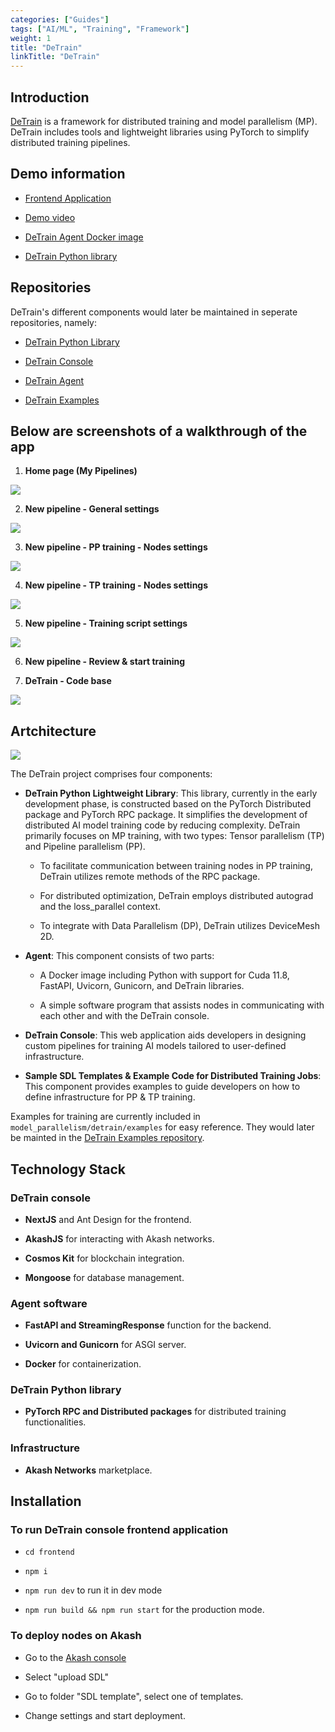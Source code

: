 ```yaml
---
categories: ["Guides"]
tags: ["AI/ML", "Training", "Framework"]
weight: 1
title: "DeTrain"
linkTitle: "DeTrain"
---
```


## Introduction

[DeTrain](https://github.com/a2nfinance/detrain) is a framework for distributed training and model parallelism (MP). DeTrain includes tools and lightweight libraries using PyTorch to simplify distributed training pipelines.

## Demo information

- [Frontend Application](https://detrain-console.a2n.finance/)

- [Demo video](https://www.youtube.com/watch?v=YaSvU51iQg0)

- [DeTrain Agent Docker image](https://hub.docker.com/r/a2nfinance/detrain-nodes)

- [DeTrain Python library](https://pypi.org/project/detrain/)

## Repositories

DeTrain's different components would later be maintained in seperate repositories, namely:

- [DeTrain Python Library](https://github.com/a2nfinance/detrain-python-lib)

- [DeTrain Console](https://github.com/a2nfinance/detrain-console)

- [DeTrain Agent](https://github.com/a2nfinance/detrain-agent)

- [DeTrain Examples](https://github.com/a2nfinance/detrain-example)

## Below are screenshots of a walkthrough of the app

1. **Home page (My Pipelines)**


![](../../../assets/1_homepage.png)


2. **New pipeline - General settings**

![](../../../assets/2_general_settings.png)

3. **New pipeline - PP training - Nodes settings**

![](../../../assets/3_node_config.png)

4. **New pipeline - TP training - Nodes settings**

![](../../../assets/4_tensor_nodes.png)

5. **New pipeline - Training script settings**

![](../../../assets/5_training_script.png)

6. **New pipeline - Review & start training**



7. **DeTrain - Code base**

![](../../../assets/7_code_base.png)

## Artchitecture

![](../../../assets/architecture.png)

The DeTrain project comprises four components:

- **DeTrain Python Lightweight Library**: This library, currently in the early development phase, is constructed based on the PyTorch Distributed package and PyTorch RPC package. It simplifies the development of distributed AI model training code by reducing complexity. DeTrain primarily focuses on MP training, with two types: Tensor parallelism (TP) and Pipeline parallelism (PP).

    - To facilitate communication between training nodes in PP training, DeTrain utilizes remote methods of the RPC package.

    - For distributed optimization, DeTrain employs distributed autograd and the loss_parallel context.

    - To integrate with Data Parallelism (DP), DeTrain utilizes DeviceMesh 2D.

- **Agent**: This component consists of two parts:

    - A Docker image including Python with support for Cuda 11.8, FastAPI, Uvicorn, Gunicorn, and DeTrain libraries.

    - A simple software program that assists nodes in communicating with each other and with the DeTrain console.

- **DeTrain Console**: This web application aids developers in designing custom pipelines for training AI models tailored to user-defined infrastructure.

- **Sample SDL Templates & Example Code for Distributed Training Jobs**: This component provides examples to guide developers on how to define infrastructure for PP & TP training.

Examples for training are currently included in `model_parallelism/detrain/examples`  for easy reference. They would later be mainted in the [DeTrain Examples repository](https://github.com/a2nfinance/detrain-example).

## Technology Stack

### DeTrain console

- **NextJS** and Ant Design for the frontend.

- **AkashJS** for interacting with Akash networks.

- **Cosmos Kit** for blockchain integration.

- **Mongoose** for database management.

### Agent software

- **FastAPI and StreamingResponse** function for the backend.

- **Uvicorn and Gunicorn** for ASGI server.

- **Docker** for containerization.

### DeTrain Python library

- **PyTorch RPC and Distributed packages** for distributed training functionalities.

### Infrastructure

- **Akash Networks** marketplace.

## Installation 

### To run DeTrain console frontend application

- `cd frontend`

- `npm i`

- `npm run dev` to run it in  dev mode

- `npm run build && npm run start` for the production mode.

### To deploy nodes on Akash

- Go to the [Akash console](https://console.akash.network)

- Select "upload SDL"

- Go to folder "SDL template", select one of templates.

- Change settings and start deployment.




